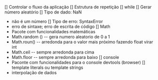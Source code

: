 
[] Controlar o fluxo da aplicação
[] Estrutura de repetição
  [] while
[] Gerar número aleatório
[] Tipo de dado: NaN
  - não é um número
[] Tipo de erro: SyntaxError
  - erro de sintaxe; erro de escrita de código
[] Math
  - Pacote com funcionalidades matemáticas
  - Math.random () -- gera numero aleatorio de 0 a 1
  - Math.roun() -- arredonda para o valor mais próximo fazendo float virar int
  - Math.ceil -- sempre arredonda para cima
  - Math.floor -- sempre arredonda para baixo
[] console
  - Paconte com funcionalidades para o console devtools (browser)
[] template literals ou template strings
  - interpolação de dados